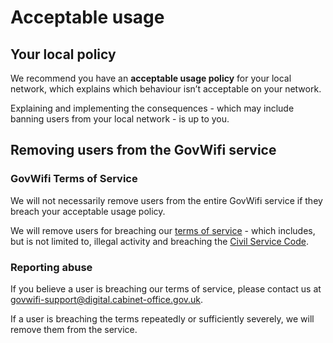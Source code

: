 # Acceptable usage

## Your local policy

We recommend you have an **acceptable usage policy** for your local network, which explains which behaviour isn’t acceptable on your network.

Explaining and implementing the consequences - which may include banning users from your local network - is up to you.

## Removing users from the GovWifi service

### GovWifi Terms of Service

We will not necessarily remove users from the entire GovWifi service if they breach your acceptable usage policy.

We will remove users for breaching our [terms of service](https://www.gov.uk/government/publications/terms-and-conditions-for-connecting-to-govwifi/terms-and-conditions-for-connecting-to-govwifi) - which includes, but is not limited to, illegal activity and breaching the [Civil Service Code](https://www.gov.uk/government/publications/civil-service-code/the-civil-service-code).

### Reporting abuse

If you believe a user is breaching our terms of service, please contact us at govwifi-support@digital.cabinet-office.gov.uk.

If a user is breaching the terms repeatedly or sufficiently severely, we will remove them from the service.
